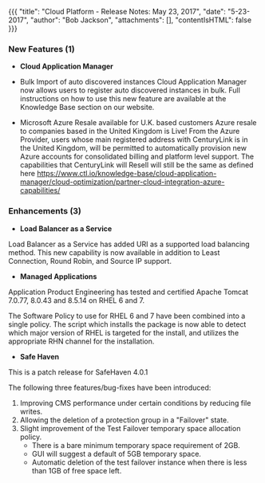 {{{
"title": "Cloud Platform - Release Notes: May 23, 2017",
"date": "5-23-2017",
"author": "Bob Jackson",
"attachments": [],
"contentIsHTML": false
}}}

### New Features (1)

* __Cloud Application Manager__

- Bulk Import of auto discovered instances
Cloud Application Manager now allows users to register auto discovered instances in bulk. Full instructions on how to use this new feature are available at the Knowledge Base section on our website.

- Microsoft Azure Resale available for U.K. based customers
Azure resale to companies based in the United Kingdom is Live! From the Azure Provider, users whose main registered address with CenturyLink is in the United Kingdom, will be permitted to automatically provision new Azure accounts for consolidated billing and platform level support. The capabilities that CenturyLink will Resell will still be the same as defined here https://www.ctl.io/knowledge-base/cloud-application-manager/cloud-optimization/partner-cloud-integration-azure-capabilities/


### Enhancements (3)

* __Load Balancer as a Service__

Load Balancer as a Service has added URI as a supported load balancing method. This new capability is now available in addition to Least Connection, Round Robin, and Source IP support.

* __Managed Applications__

Application Product Engineering has tested and certified Apache Tomcat
7.0.77, 8.0.43 and 8.5.14 on RHEL  6 and 7.

The Software Policy to use for RHEL 6 and 7 have been combined into a single policy.  The script which installs the package is now able to detect which major version of RHEL is targeted for the install, and utilizes the appropriate RHN channel for the installation.

* __Safe Haven__

This is a patch release for SafeHaven 4.0.1

The following three features/bug-fixes have been introduced:

1. Improving CMS performance under certain conditions by reducing file writes.
2. Allowing the deletion of a protection group in a "Failover" state.
3. Slight improvement of the Test Failover temporary space allocation policy.
      - There is a bare minimum temporary space requirement of 2GB.
      - GUI will suggest a default of 5GB temporary space.
      - Automatic deletion of the test failover instance when there is less
        than 1GB of free space left.
